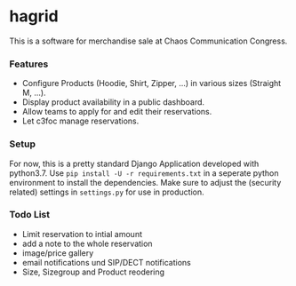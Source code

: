 
# hagrid

This is a software for merchandise sale at Chaos Communication Congress.

### Features

* Configure Products (Hoodie, Shirt, Zipper, ...) in various sizes (Straight M, ...).
* Display product availability in a public dashboard.
* Allow teams to apply for and edit their reservations.
* Let c3foc manage reservations.

### Setup

For now, this is a pretty standard Django Application developed with python3.7. Use `pip install -U -r requirements.txt` in a seperate python environment to install the dependencies. Make sure to adjust the (security related) settings in `settings.py` for use in production.

### Todo List

* Limit reservation to intial amount
* add a note to the whole reservation
* image/price gallery
* email notifications und SIP/DECT notifications
* Size, Sizegroup and Product reodering
